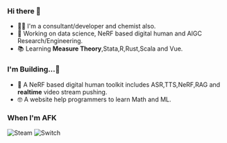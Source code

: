 ### Hi there 👋

- 🙋‍♂️ I'm a consultant/developer and chemist also.
- 🔭 Working on data science, NeRF based digital human and AIGC Research/Engineering. 
- 📚 Learning **Measure Theory**,Stata,R,Rust,Scala and Vue.

### I'm Building...🚧
- 🤖 A NeRF based digital human toolkit includes ASR,TTS,NeRF,RAG and **realtime** video stream pushing.
- 🤓 A website help programmers to learn Math and ML.

### When I'm AFK
![Steam](https://img.shields.io/badge/steam-%23000000.svg?style=for-the-badge&logo=steam&logoColor=white)
![Switch](https://img.shields.io/badge/Switch-E60012?style=for-the-badge&logo=nintendo-switch&logoColor=white)


<!--
**yimlu/yimlu** is a ✨ _special_ ✨ repository because its `README.md` (this file) appears on your GitHub profile.

Here are some ideas to get you started:

- 🔭 I’m currently working on ...
- 🌱 I’m currently learning ...
- 👯 I’m looking to collaborate on ...
- 🤔 I’m looking for help with ...
- 💬 Ask me about ...
- 📫 How to reach me: ...
- 😄 Pronouns: ...
- ⚡ Fun fact: ...
-->
